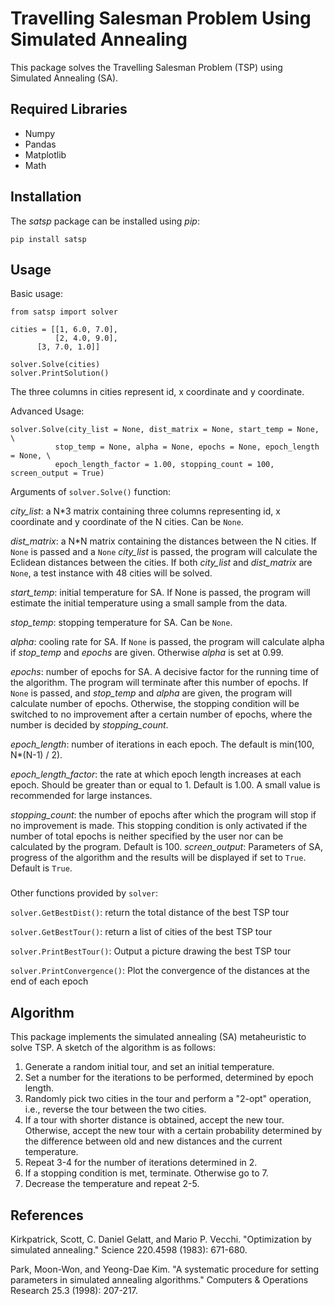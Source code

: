 # Travelling Salesman Problem Using Simulated Annealing

This package solves the Travelling Salesman Problem (TSP) using Simulated Annealing (SA). 


## Required Libraries
- Numpy
- Pandas
- Matplotlib
- Math

## Installation
The *satsp*  package can be installed using *pip*:
```
pip install satsp
```

## Usage
Basic usage:
```
from satsp import solver

cities = [[1, 6.0, 7.0],
          [2, 4.0, 9.0],
	  [3, 7.0, 1.0]]

solver.Solve(cities)
solver.PrintSolution()
```

The three columns in cities represent id, x coordinate and y coordinate.

Advanced Usage:
```
solver.Solve(city_list = None, dist_matrix = None, start_temp = None, \
          stop_temp = None, alpha = None, epochs = None, epoch_length = None, \
          epoch_length_factor = 1.00, stopping_count = 100, screen_output = True)
```
Arguments of ```solver.Solve()``` function:

*city_list*: a N*3 matrix containing three columns representing id, x coordinate and y coordinate of the N cities. Can be ```None```.

*dist_matrix*: a N*N matrix containing the distances between the N cities. If ```None``` is passed and a ```None``` *city_list* is passed, the program will calculate the Eclidean distances between the cities. If both *city_list* and *dist_matrix* are ```None```, a test instance with 48 cities will be solved.

*start_temp*: initial temperature for SA. If None is passed, the program will estimate the initial temperature using a small sample from the data.

*stop_temp*: stopping temperature for SA. Can be ```None```.

*alpha*: cooling rate for SA. If ```None``` is passed, the program will calculate alpha if *stop_temp* and *epochs* are given. Otherwise *alpha* is set at 0.99.

*epochs*: number of epochs for SA. A decisive factor for the running time of the algorithm. The program will terminate after this number of epochs. If ```None``` is passed, and *stop_temp* and *alpha* are given, the program will calculate number of epochs. Otherwise, the stopping condition will be switched to no improvement after a certain number of epochs, where the number is decided by *stopping_count*.

*epoch_length*: number of iterations in each epoch. The default is min(100, N*(N-1) / 2).

*epoch_length_factor*: the rate at which epoch length increases at each epoch. Should be greater than or equal to 1. Default is 1.00. A small value is recommended for large instances.

*stopping_count*: the number of epochs after which the program will stop if no improvement is made. This stopping condition is only activated if the number of total epochs is neither specified by the user nor can be calculated by the program. Default is 100.
*screen_output*: Parameters of SA, progress of the algorithm and the results will be displayed if set to ```True```. Default is ```True```.

###
Other functions provided by ```solver```:

```solver.GetBestDist()```: return the total distance of the best TSP tour

```solver.GetBestTour()```: return a list of cities of the best TSP tour

```solver.PrintBestTour()```: Output a picture drawing the best TSP tour

```solver.PrintConvergence()```: Plot the convergence of the distances at the end of each epoch


## Algorithm
This package implements the simulated annealing (SA) metaheuristic to solve TSP. A sketch of the algorithm is as follows:
1. Generate a random initial tour, and set an initial temperature.
2. Set a number for the iterations to be performed, determined by epoch length.
3. Randomly pick two cities in the tour and perform a "2-opt" operation, i.e., reverse the tour between the two cities.
4. If a tour with shorter distance is obtained, accept the new tour. Otherwise, accept the new tour with a certain probability determined by the difference between old and new distances and the current temperature.
5. Repeat 3-4 for the number of iterations determined in 2.
6. If a stopping condition is met, terminate. Otherwise go to 7.
7. Decrease the temperature and repeat 2-5.


## References
Kirkpatrick, Scott, C. Daniel Gelatt, and Mario P. Vecchi. "Optimization by simulated annealing." Science 220.4598 (1983): 671-680.

Park, Moon-Won, and Yeong-Dae Kim. "A systematic procedure for setting parameters in simulated annealing algorithms." Computers & Operations Research 25.3 (1998): 207-217.

